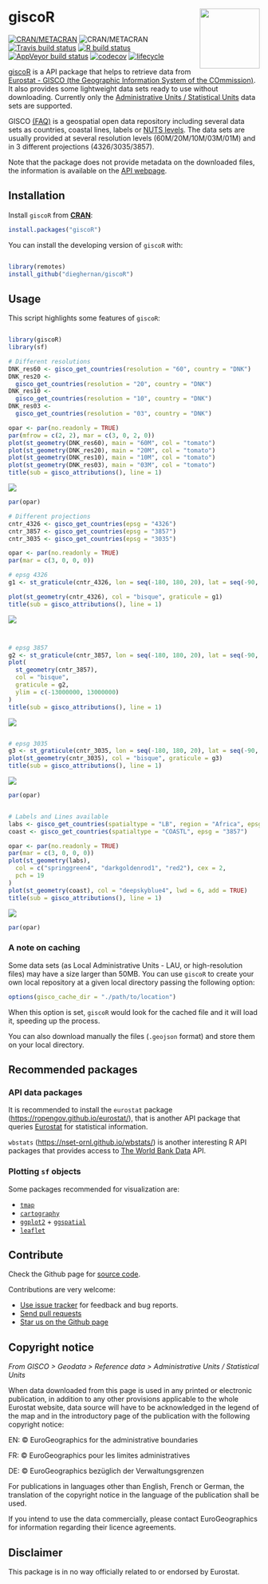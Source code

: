 
<!-- README.md is generated from README.Rmd. Please edit that file -->

# giscoR <img src="man/figures/logo.png" align="right" width="120" />

<!-- badges: start -->

[![CRAN/METACRAN](https://www.r-pkg.org/badges/version/giscoR)](https://cran.r-project.org/web/packages/giscoR/index.html)
![CRAN/METACRAN](https://img.shields.io/cran/l/giscoR) [![Travis build
status](https://travis-ci.com/dieghernan/giscoR.svg?branch=master)](https://travis-ci.com/dieghernan/giscoR)
[![R build
status](https://github.com/dieghernan/giscoR/workflows/R-CMD-check/badge.svg)](https://github.com/dieghernan/giscoR/actions)
[![AppVeyor build
status](https://ci.appveyor.com/api/projects/status/github/dieghernan/giscoR?branch=master&svg=true)](https://ci.appveyor.com/project/dieghernan/giscoR)
[![codecov](https://codecov.io/gh/dieghernan/giscoR/branch/master/graph/badge.svg)](https://codecov.io/gh/dieghernan/giscoR)
[![lifecycle](https://img.shields.io/badge/lifecycle-maturing-blue.svg)](https://www.tidyverse.org/lifecycle/#maturing)
<!-- badges: end -->

[giscoR](https://dieghernan.github.io/giscoR/) is a API package that
helps to retrieve data from [Eurostat - GISCO (the Geographic
Information System of the
COmmission)](https://ec.europa.eu/eurostat/web/gisco). It also provides
some lightweight data sets ready to use without downloading. Currently
only the [Administrative Units / Statistical
Units](https://ec.europa.eu/eurostat/web/gisco/geodata/reference-data/administrative-units-statistical-units)
data sets are supported.

GISCO [(FAQ)](https://ec.europa.eu/eurostat/web/gisco/faq) is a
geospatial open data repository including several data sets as
countries, coastal lines, labels or [NUTS
levels](https://ec.europa.eu/eurostat/web/regions-and-cities/overview).
The data sets are usually provided at several resolution levels
(60M/20M/10M/03M/01M) and in 3 different projections (4326/3035/3857).

Note that the package does not provide metadata on the downloaded files,
the information is available on the [API
webpage](https://gisco-services.ec.europa.eu/distribution/v2/).

## Installation

Install `giscoR` from
[**CRAN**](https://cran.r-project.org/web/packages/giscoR/index.html):

``` r
install.packages("giscoR")
```

You can install the developing version of `giscoR` with:

``` r

library(remotes)
install_github("dieghernan/giscoR")
```

## Usage

This script highlights some features of `giscoR`:

``` r

library(giscoR)
library(sf)

# Different resolutions
DNK_res60 <- gisco_get_countries(resolution = "60", country = "DNK")
DNK_res20 <-
  gisco_get_countries(resolution = "20", country = "DNK")
DNK_res10 <-
  gisco_get_countries(resolution = "10", country = "DNK")
DNK_res03 <-
  gisco_get_countries(resolution = "03", country = "DNK")

opar <- par(no.readonly = TRUE)
par(mfrow = c(2, 2), mar = c(3, 0, 2, 0))
plot(st_geometry(DNK_res60), main = "60M", col = "tomato")
plot(st_geometry(DNK_res20), main = "20M", col = "tomato")
plot(st_geometry(DNK_res10), main = "10M", col = "tomato")
plot(st_geometry(DNK_res03), main = "03M", col = "tomato")
title(sub = gisco_attributions(), line = 1)
```

![](man/figures/README-example-1.png)<!-- -->

``` r
par(opar)

# Different projections
cntr_4326 <- gisco_get_countries(epsg = "4326")
cntr_3857 <- gisco_get_countries(epsg = "3857")
cntr_3035 <- gisco_get_countries(epsg = "3035")

opar <- par(no.readonly = TRUE)
par(mar = c(3, 0, 0, 0))

# epsg 4326
g1 <- st_graticule(cntr_4326, lon = seq(-180, 180, 20), lat = seq(-90, 90, 20))

plot(st_geometry(cntr_4326), col = "bisque", graticule = g1)
title(sub = gisco_attributions(), line = 1)
```

![](man/figures/README-example-2.png)<!-- -->

``` r


# epsg 3857
g2 <- st_graticule(cntr_3857, lon = seq(-180, 180, 20), lat = seq(-90, 90, 20))
plot(
  st_geometry(cntr_3857),
  col = "bisque",
  graticule = g2,
  ylim = c(-13000000, 13000000)
)
title(sub = gisco_attributions(), line = 1)
```

![](man/figures/README-example-3.png)<!-- -->

``` r

# epsg 3035
g3 <- st_graticule(cntr_3035, lon = seq(-180, 180, 20), lat = seq(-90, 90, 20))
plot(st_geometry(cntr_3035), col = "bisque", graticule = g3)
title(sub = gisco_attributions(), line = 1)
```

![](man/figures/README-example-4.png)<!-- -->

``` r
par(opar)


# Labels and Lines available
labs <- gisco_get_countries(spatialtype = "LB", region = "Africa", epsg = "3857")
coast <- gisco_get_countries(spatialtype = "COASTL", epsg = "3857")

opar <- par(no.readonly = TRUE)
par(mar = c(3, 0, 0, 0))
plot(st_geometry(labs),
  col = c("springgreen4", "darkgoldenrod1", "red2"), cex = 2,
  pch = 19
)
plot(st_geometry(coast), col = "deepskyblue4", lwd = 6, add = TRUE)
title(sub = gisco_attributions(), line = 1)
```

![](man/figures/README-example-5.png)<!-- -->

``` r
par(opar)
```

### A note on caching

Some data sets (as Local Administrative Units - LAU, or high-resolution
files) may have a size larger than 50MB. You can use `giscoR` to create
your own local repository at a given local directory passing the
following option:

``` r
options(gisco_cache_dir = "./path/to/location")
```

When this option is set, `giscoR` would look for the cached file and it
will load it, speeding up the process.

You can also download manually the files (`.geojson` format) and store
them on your local directory.

## Recommended packages

### API data packages

It is recommended to install the `eurostat` package
(<https://ropengov.github.io/eurostat/>), that is another API package
that queries [Eurostat](https://ec.europa.eu/eurostat/) for statistical
information.

`wbstats` (<https://nset-ornl.github.io/wbstats/>) is another
interesting R API packages that provides access to [The World Bank
Data](https://data.worldbank.org/) API.

### Plotting `sf` objects

Some packages recommended for visualization are:

  - [`tmap`](https://mtennekes.github.io/tmap/)  
  - [`cartography`](http://riatelab.github.io/cartography/docs/)
  - [`ggplot2`](https://github.com/tidyverse/ggplot2) +
    [`ggspatial`](https://github.com/paleolimbot/ggspatial)
  - [`leaflet`](https://rstudio.github.io/leaflet/)

## Contribute

Check the Github page for [source
code](https://github.com/dieghernan/giscoR/).

Contributions are very welcome:

  - [Use issue tracker](https://github.com/dieghernan/giscoR/issues) for
    feedback and bug reports.
  - [Send pull requests](https://github.com/dieghernan/giscoR/)
  - [Star us on the Github page](https://github.com/dieghernan/giscoR)

## Copyright notice

*From GISCO \> Geodata \> Reference data \> Administrative Units /
Statistical Units*

When data downloaded from this page is used in any printed or electronic
publication, in addition to any other provisions applicable to the whole
Eurostat website, data source will have to be acknowledged in the legend
of the map and in the introductory page of the publication with the
following copyright notice:

EN: © EuroGeographics for the administrative boundaries

FR: © EuroGeographics pour les limites administratives

DE: © EuroGeographics bezüglich der Verwaltungsgrenzen

For publications in languages other than English, French or German, the
translation of the copyright notice in the language of the publication
shall be used.

If you intend to use the data commercially, please contact
EuroGeographics for information regarding their licence agreements.

## Disclaimer

This package is in no way officially related to or endorsed by Eurostat.
